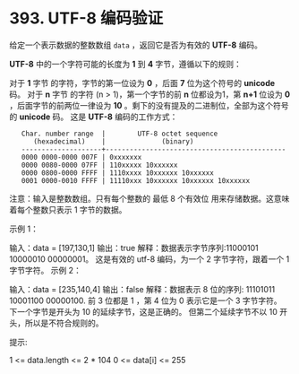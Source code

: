 # 393. UTF-8 编码验证
给定一个表示数据的整数数组 `data` ，返回它是否为有效的 **UTF-8** 编码。

**UTF-8** 中的一个字符可能的长度为 **1** 到 **4** 字节，遵循以下的规则：

对于 **1** 字节 的字符，字节的第一位设为 **0** ，后面 **7** 位为这个符号的 **unicode** 码。
对于 **n** 字节 的字符 (n > 1)，第一个字节的前 **n** 位都设为1，第 **n+1** 位设为 **0** ，后面字节的前两位一律设为 **10** 。剩下的没有提及的二进制位，全部为这个符号的 **unicode** 码。
这是 **UTF-8** 编码的工作方式：
```
   Char. number range  |        UTF-8 octet sequence
      (hexadecimal)    |              (binary)
   --------------------+---------------------------------------------
   0000 0000-0000 007F | 0xxxxxxx
   0000 0080-0000 07FF | 110xxxxx 10xxxxxx
   0000 0800-0000 FFFF | 1110xxxx 10xxxxxx 10xxxxxx
   0001 0000-0010 FFFF | 11110xxx 10xxxxxx 10xxxxxx 10xxxxxx
```
注意：输入是整数数组。只有每个整数的 最低 8 个有效位 用来存储数据。这意味着每个整数只表示 1 字节的数据。

 

示例 1：

输入：data = [197,130,1]
输出：true
解释：数据表示字节序列:11000101 10000010 00000001。
这是有效的 utf-8 编码，为一个 2 字节字符，跟着一个 1 字节字符。
示例 2：

输入：data = [235,140,4]
输出：false
解释：数据表示 8 位的序列: 11101011 10001100 00000100.
前 3 位都是 1 ，第 4 位为 0 表示它是一个 3 字节字符。
下一个字节是开头为 10 的延续字节，这是正确的。
但第二个延续字节不以 10 开头，所以是不符合规则的。
 

提示:

1 <= data.length <= 2 * 104
0 <= data[i] <= 255
